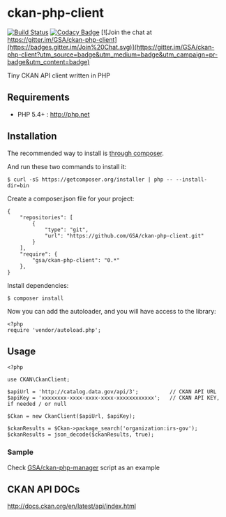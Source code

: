 ckan-php-client
===============

[![Build Status](https://travis-ci.org/GSA/ckan-php-client.svg)](https://travis-ci.org/GSA/ckan-php-client)
[![Codacy Badge](https://api.codacy.com/project/badge/d052803756de41bfa51ef9a4d080a5da)](https://www.codacy.com/app/alexandr-perfilov/ckan-php-client)
[![Join the chat at https://gitter.im/GSA/ckan-php-client](https://badges.gitter.im/Join%20Chat.svg)](https://gitter.im/GSA/ckan-php-client?utm_source=badge&utm_medium=badge&utm_campaign=pr-badge&utm_content=badge)

Tiny CKAN API client written in PHP

## Requirements

* PHP 5.4+ : <http://php.net>

## Installation

The recommended way to install is [through composer](https://getcomposer.org/download/).

And run these two commands to install it:

    $ curl -sS https://getcomposer.org/installer | php -- --install-dir=bin

Create a composer.json file for your project:

    {
        "repositories": [
            {
                "type": "git",
                "url": "https://github.com/GSA/ckan-php-client.git"
            }
        ],
        "require": {
            "gsa/ckan-php-client": "0.*"
        },
    }

Install dependencies:

    $ composer install

Now you can add the autoloader, and you will have access to the library:

    <?php
    require 'vendor/autoload.php';

## Usage

    <?php

    use CKAN\CkanClient;

    $apiUrl = 'http://catalog.data.gov/api/3';          // CKAN API URL
    $apiKey = 'xxxxxxxx-xxxx-xxxx-xxxx-xxxxxxxxxxxx';   // CKAN API KEY, if needed / or null

    $Ckan = new CkanClient($apiUrl, $apiKey);

    $ckanResults = $Ckan->package_search('organization:irs-gov');
    $ckanResults = json_decode($ckanResults, true);

### Sample

Check [GSA/ckan-php-manager](https://github.com/GSA/ckan-php-manager/)
script as an example

## CKAN API DOCs

http://docs.ckan.org/en/latest/api/index.html
